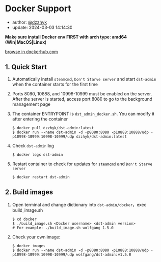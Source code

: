 # Docker Support

- author: [@dzzhyk](https://github.com/dzzhyk)
- update: 2024-03-03 14:14:30

**Make sure install Docker env FIRST with arch type: amd64 (Win|MacOS|Linux)**

[browse in dockerhub.com](https://hub.docker.com/r/dzzhyk/dst-admin)

## 1. Quick Start

1. Automatically install `steamcmd`, `Don't Starve server` and start `dst-admin` when the container starts for the first
   time
2. Ports 8080, 10888, and 10998-10999 must be enabled on the server. After the server is started, access port 8080 to go
   to the background management page
3. The container ENTRYPOINT is `dst_admin_docker.sh`. You can modify it after entering the container

   ```shell
   $ docker pull dzzhyk/dst-admin:latest
   $ docker run --name dst-admin -d -p8080:8080 -p10888:10888/udp -p10998-10999:10998-10999/udp dzzhyk/dst-admin:latest
   ```

4. Check `dst-admin` log

   ```shell
   $ docker logs dst-admin
   ```

5. Restart container to check for updates for `steamcmd` and `Don't Starve server`

   ```shell
   $ docker restart dst-admin
   ```

## 2. Build images

1. Open terminal and change dictionary into `dst-admin/docker`，exec build_image.sh

   ```shell
   $ cd docker
   $ ./build_image.sh <Docker username> <dst-admin version>
   # For example: ./build_image.sh wolfgang 1.5.0
   ```

2. Check your own image:

   ```shell
   $ docker images
   $ docker run --name dst-admin -d -p8080:8080 -p10888:10888/udp -p10998-10999:10998-10999/udp wolfgang/dst-admin:v1.5.0
   ```
